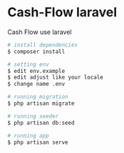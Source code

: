 # Cash-Flow laravel

Cash Flow use laravel
```bash
# install dependencies
$ composer install

# setting env
$ edit env.example
$ edit adjust like your locale
$ change name .env

# running migration
$ php artisan migrate

# running seeder
$ php artisan db:seed

# running app
$ php artisan serve